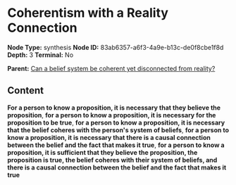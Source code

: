 # Coherentism with a Reality Connection

**Node Type:** synthesis
**Node ID:** 83ab6357-a6f3-4a9e-b13c-de0f8cbe1f8d
**Depth:** 3
**Terminal:** No

**Parent:** [Can a belief system be coherent yet disconnected from reality?](can-a-belief-system-be-coherent-yet-disconnected-from-reality.md)

## Content

**For a person to know a proposition, it is necessary that they believe the proposition**, **for a person to know a proposition, it is necessary for the proposition to be true**, **for a person to know a proposition, it is necessary that the belief coheres with the person's system of beliefs**, **for a person to know a proposition, it is necessary that there is a causal connection between the belief and the fact that makes it true**, **for a person to know a proposition, it is sufficient that they believe the proposition, the proposition is true, the belief coheres with their system of beliefs, and there is a causal connection between the belief and the fact that makes it true**
